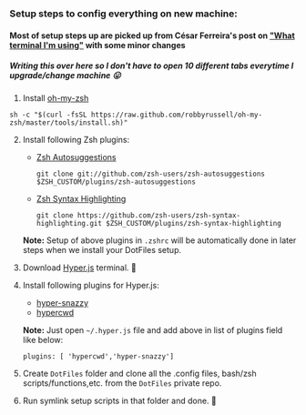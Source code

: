 ### Setup steps to config everything on new machine:
#### Most of setup steps up are picked up from César Ferreira's post on ["What terminal I'm using"](https://medium.com/@cesarmcferreira/what-terminal-am-i-using-cesar-ferreira-2e19e5f58fc5) with some minor changes

##### Writing this over here so I don't have to open 10 different tabs everytime I upgrade/change machine :stuck_out_tongue:


1. Install [oh-my-zsh](https://ohmyz.sh/)
``` 
sh -c "$(curl -fsSL https://raw.github.com/robbyrussell/oh-my-zsh/master/tools/install.sh)"
```

2. Install following Zsh plugins:
   - [Zsh Autosuggestions](https://github.com/zsh-users/zsh-autosuggestions)
      ```
      git clone git://github.com/zsh-users/zsh-autosuggestions $ZSH_CUSTOM/plugins/zsh-autosuggestions
      ```
   - [Zsh Syntax Highlighting](https://github.com/zsh-users/zsh-syntax-highlighting)
      ```
      git clone https://github.com/zsh-users/zsh-syntax-highlighting.git $ZSH_CUSTOM/plugins/zsh-syntax-highlighting
      ```
   **Note:**  Setup of above plugins in `.zshrc` will be automatically done in later steps when we install your DotFiles setup.
2. Download [Hyper.js](https://hyper.is/) terminal. :pray:
3. Install following plugins for Hyper.js:
    - [hyper-snazzy](https://github.com/sindresorhus/hyper-snazzy)
    - [hypercwd](https://github.com/hharnisc/hypercwd)
    
   **Note:** Just open `~/.hyper.js` file and add above in list of plugins field like below:
   ```
   plugins: [ 'hypercwd','hyper-snazzy']
   ```
4. Create `DotFiles` folder and clone all the .config files, bash/zsh scripts/functions,etc. from the `DotFiles` private repo.
5. Run symlink setup scripts in that folder and done. :metal: 

